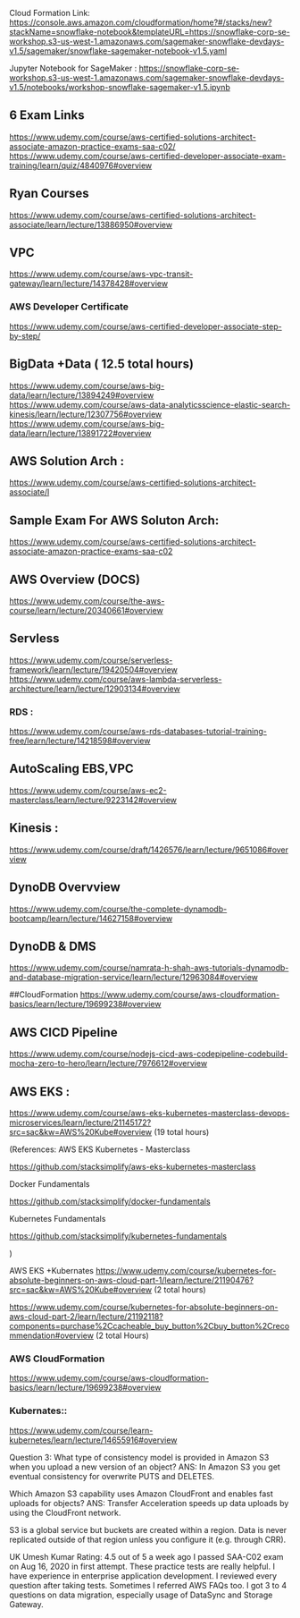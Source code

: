 Cloud Formation Link: https://console.aws.amazon.com/cloudformation/home?#/stacks/new?stackName=snowflake-notebook&templateURL=https://snowflake-corp-se-workshop.s3-us-west-1.amazonaws.com/sagemaker-snowflake-devdays-v1.5/sagemaker/snowflake-sagemaker-notebook-v1.5.yaml

Jupyter Notebook for SageMaker : https://snowflake-corp-se-workshop.s3-us-west-1.amazonaws.com/sagemaker-snowflake-devdays-v1.5/notebooks/workshop-snowflake-sagemaker-v1.5.ipynb


## 6 Exam Links 
https://www.udemy.com/course/aws-certified-solutions-architect-associate-amazon-practice-exams-saa-c02/
https://www.udemy.com/course/aws-certified-developer-associate-exam-training/learn/quiz/4840976#overview


## Ryan Courses 
https://www.udemy.com/course/aws-certified-solutions-architect-associate/learn/lecture/13886950#overview

## VPC
https://www.udemy.com/course/aws-vpc-transit-gateway/learn/lecture/14378428#overview


### AWS Developer Certificate 
https://www.udemy.com/course/aws-certified-developer-associate-step-by-step/

## BigData +Data ( 12.5 total hours)
https://www.udemy.com/course/aws-big-data/learn/lecture/13894249#overview <br/>
https://www.udemy.com/course/aws-data-analyticsscience-elastic-search-kinesis/learn/lecture/12307756#overview <br/>
https://www.udemy.com/course/aws-big-data/learn/lecture/13891722#overview <br/>


## AWS Solution Arch :
https://www.udemy.com/course/aws-certified-solutions-architect-associate/l

## Sample Exam For AWS Soluton Arch:
https://www.udemy.com/course/aws-certified-solutions-architect-associate-amazon-practice-exams-saa-c02


## AWS Overview (DOCS)
https://www.udemy.com/course/the-aws-course/learn/lecture/20340661#overview

## Servless 
https://www.udemy.com/course/serverless-framework/learn/lecture/19420504#overview
https://www.udemy.com/course/aws-lambda-serverless-architecture/learn/lecture/12903134#overview 


### RDS :
https://www.udemy.com/course/aws-rds-databases-tutorial-training-free/learn/lecture/14218598#overview


## AutoScaling EBS,VPC
https://www.udemy.com/course/aws-ec2-masterclass/learn/lecture/9223142#overview

## Kinesis :
https://www.udemy.com/course/draft/1426576/learn/lecture/9651086#overview


## DynoDB Overvview 
https://www.udemy.com/course/the-complete-dynamodb-bootcamp/learn/lecture/14627158#overview


## DynoDB & DMS
https://www.udemy.com/course/namrata-h-shah-aws-tutorials-dynamodb-and-database-migration-service/learn/lecture/12963084#overview

##CloudFormation
https://www.udemy.com/course/aws-cloudformation-basics/learn/lecture/19699238#overview


## AWS CICD Pipeline
https://www.udemy.com/course/nodejs-cicd-aws-codepipeline-codebuild-mocha-zero-to-hero/learn/lecture/7976612#overview


## AWS EKS :
https://www.udemy.com/course/aws-eks-kubernetes-masterclass-devops-microservices/learn/lecture/21145172?src=sac&kw=AWS%20Kube#overview (19 total hours)

(References:
AWS EKS Kubernetes - Masterclass

https://github.com/stacksimplify/aws-eks-kubernetes-masterclass

Docker Fundamentals

https://github.com/stacksimplify/docker-fundamentals

Kubernetes Fundamentals

https://github.com/stacksimplify/kubernetes-fundamentals

)

AWS EKS +Kubernates 
https://www.udemy.com/course/kubernetes-for-absolute-beginners-on-aws-cloud-part-1/learn/lecture/21190476?src=sac&kw=AWS%20Kube#overview (2 total hours)

https://www.udemy.com/course/kubernetes-for-absolute-beginners-on-aws-cloud-part-2/learn/lecture/21192118?components=purchase%2Ccacheable_buy_button%2Cbuy_button%2Crecommendation#overview  (2 total Hours)



### AWS CloudFormation
https://www.udemy.com/course/aws-cloudformation-basics/learn/lecture/19699238#overview

### Kubernates::
https://www.udemy.com/course/learn-kubernetes/learn/lecture/14655916#overview

Question 3:
What type of consistency model is provided in Amazon S3 when you upload a new version of an object?
ANS: In Amazon S3 you get eventual consistency for overwrite PUTS and DELETES.


Which Amazon S3 capability uses Amazon CloudFront and enables fast uploads for objects?
ANS: Transfer Acceleration speeds up data uploads by using the CloudFront network.

S3 is a global service but buckets are created within a region. Data is never replicated outside of that region unless you configure it (e.g. through CRR).



UK
Umesh Kumar
Rating: 4.5 out of 5
a week ago
I passed SAA-C02 exam on Aug 16, 2020 in first attempt. These practice tests are really helpful. I have experience in enterprise application development. I reviewed every question after taking tests. Sometimes I referred AWS FAQs too. I got 3 to 4 questions on data migration, especially usage of DataSync and Storage Gateway.
